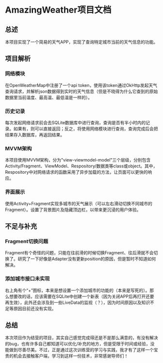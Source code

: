# AmazingWeather项目文档
## 总述
本项目实现了一个简易的天气APP，实现了查询特定城市当前的天气信息的功能。

## 项目解析
### 网络模块
在OpenWeatherMap中注册了一个api token，使用该token通过OkHttp发起天气查询请求，并解析json数据得到实时的天气信息（但是不晓得为什么它查到的原始数据里当前温度、最高温、最低温是一样的）。

### 历史记录
每次发起网络请求前会去SQLite数据库中进行查询，查询是否有半小时内的记录。如果有，则可以直接返回；反之，将使用网络模块进行查询，查询完成后会把结果存入数据库，再返回结果。

### MVVM架构
本项目使用MVVM架构，分为"view-viewmodel-model"三个层级，分别包含Activity/Fragment、ViewModel、Respository/数据类等class或object。其中，Respository中对网络请求的函数采用了异步加载的方法，让页面可以更快的响应。

### 界面展示
使用Activity+Fragment实现多城市的天气展示（可以左右滑动切换不同城市的Fragment）。设置了背景图片及隐藏顶边栏，以带来更沉浸的用户体验。

## 不足与补充
### Fragment切换问题
Fragment有个奇怪的问题，只能在往前滑的时候切换Fragment、往后滑就不会切换了。研究了一下好像是Adapter没有更新position的原因，但是暂时不知道如何解决。

### 添加城市接口未实现
右上角有个“+”图标，本来是想设置一个添加城市的功能的（本来是写死的）。那么想要改的话，应该需要在SQLite中创建一个新表（因为关闭APP后再打开还要再生效），此外还会涉及到一些LiveData的监视（？），因为时间原因以及知识不足等原因目前还没有实现。

## 总结
本次项目作为结营的项目，其实自己感觉完成得还是不是那么满意的，有没有解决的bug，也有许多自己都知道可以优化/补充的地方，但是受限于时间或经验，没能做到尽善尽美。不过，正是通过这次训练营的学习与实践，我才有了这样一个宝贵的机会去接触客户端，学习到这样一份技术，非常感谢导师们！